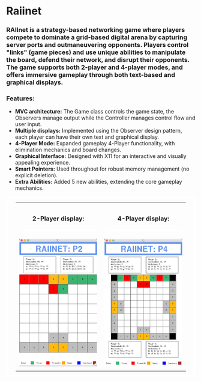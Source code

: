 # Raiinet
### RAIInet is a strategy-based networking game where players compete to dominate a grid-based digital arena by capturing server ports and outmaneuvering opponents. Players control "links" (game pieces) and use unique abilities to manipulate the board, defend their network, and disrupt their opponents. The game supports both 2-player and 4-player modes, and offers immersive gameplay through both text-based and graphical displays. 
  <h3>Features:</h3>
    <ul>
        <li><strong>MVC architecture:</strong> The Game class controls the game state, the Observers manage output while the Controller manages control flow and user input.</li>
        <li><strong>Multiple displays:</strong> Implemented using the Observer design pattern, each player can have their own text and graphical display.</li>
        <li><strong>4-Player Mode:</strong> Expanded gameplay 4-Player functionality, with elimination mechanics and board changes.</li>
        <li><strong>Graphical Interface:</strong> Designed with X11 for an interactive and visually appealing experience.</li>
        <li><strong>Smart Pointers:</strong> Used throughout for robust memory management (no explicit deletion).</li>
        <li><strong>Extra Abilities:</strong> Added 5 new abilities, extending the core gameplay mechanics.</li>
    </ul>
<table style="width: 100%; border-collapse: collapse; border: 5px solid white; padding: 10px 20px;">
  <tr>
    <td style="text-align: center; width: 50%; padding: 10px; vertical-align: top;">
      <h3 style="text-align: center;">2-Player display:</h3>
      <div style="border: 2px solid white; margin: 20px 0;"></div>
      <img src="./assets/2Pdisplay.png" style="width: 100%; max-width: 100%;" />
    </td>
    <td style="text-align: center; width: 50%; padding: 10px; vertical-align: top;">
      <h3 style="text-align: center;">4-Player display:</h3>
      <div style="border: 2px solid white; margin: 20px 0;"></div>
      <img src="./assets/4Pdisplay.png" style="width: 100%; max-width: 100%;" />
    </td>
  </tr>
</table>
